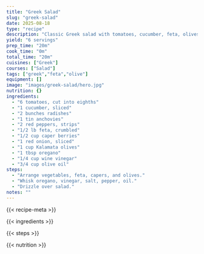 ```yaml
---
title: "Greek Salad"
slug: "greek-salad"
date: 2025-08-18
type: "recipe"
description: "Classic Greek salad with tomatoes, cucumber, feta, olives, and dressing."
yield: "6 servings"
prep_time: "20m"
cook_time: "0m"
total_time: "20m"
cuisines: ["Greek"]
courses: ["Salad"]
tags: ["greek","feta","olive"]
equipment: []
image: "images/greek-salad/hero.jpg"
nutrition: {}
ingredients:
  - "6 tomatoes, cut into eighths"
  - "1 cucumber, sliced"
  - "2 bunches radishes"
  - "1 tin anchovies"
  - "2 red peppers, strips"
  - "1/2 lb feta, crumbled"
  - "1/2 cup caper berries"
  - "1 red onion, sliced"
  - "1 cup Kalamata olives"
  - "1 tbsp oregano"
  - "1/4 cup wine vinegar"
  - "3/4 cup olive oil"
steps:
  - "Arrange vegetables, feta, capers, and olives."
  - "Whisk oregano, vinegar, salt, pepper, oil."
  - "Drizzle over salad."
notes: ""
---
```

{{< recipe-meta >}}

{{< ingredients >}}

{{< steps >}}

{{< nutrition >}}
